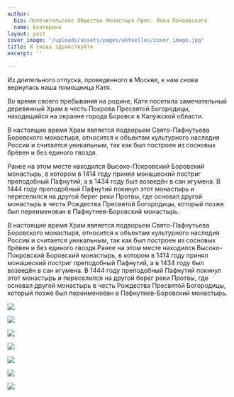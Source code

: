 ```yaml
---
author:
  bio: Попечительское Общество Монастыря Преп. Иова Почаевского
  name: Екатерина
layout: post
cover_image: "/uploads/assets/pages/aktuelles/cover_image.jpg"
title: И снова здравствуйте
excerpt: ''

---
```

Из длительного отпуска, проведенного в Москве, к нам снова вернулась наша помощница Катя.

Во время своего пребывания на родине, Катя посетила замечательный деревянный Храм в честь Покрова Пресвятой Богородицы, находящийся на окраине города Боровск в Калужской области.

В настоящие время Храм является подворьем Свято-Пафнутьева Боровского монастыря, относится к объектам культурного наследия России и считается уникальным, так как был построен из сосновых брёвен и без единого гвоздя.

Ранее на этом месте находился Высоко-Покровский Боровский монастырь, в котором в 1414 году принял монашеский постриг преподобный Пафнутий, а в 1434 году был возведён в сан игумена. В 1444 году преподобный Пафнутий покинул этот монастырь и переселился на другой берег реки Протвы, где основал другой монастырь в честь Рождества Пресвятой Богородицы, который позже был переименован в Пафнутиев-Боровский монастырь.

В настоящие время Храм является подворьем Свято-Пафнутьева Боровского монастыря, относится к объектам культурного наследия России и считается уникальным, так как был построен из сосновых брёвен и без единого гвоздя.Ранее на этом месте находился Высоко-Покровский Боровский монастырь, в котором в 1414 году принял монашеский постриг преподобный Пафнутий, а в 1434 году был возведён в сан игумена. В 1444 году преподобный Пафнутий покинул этот монастырь и переселился на другой берег реки Протвы, где основал другой монастырь в честь Рождества Пресвятой Богородицы, который позже был переименован в Пафнутиев-Боровский монастырь.

![](https://res.cloudinary.com/hiobmon/image/upload/v1613732335/media/2021/Screenshot_2021-02-19_at_11.58.31_l0fmdz.png)

![](https://res.cloudinary.com/hiobmon/image/upload/v1613732367/media/2021/Screenshot_2021-02-19_at_11.56.25_mfyctk.png)

![](https://res.cloudinary.com/hiobmon/image/upload/v1613732636/media/2021/Screenshot_2021-02-19_at_11.56.35_hya6yj.png)

![](https://res.cloudinary.com/hiobmon/image/upload/v1613732396/media/2021/Screenshot_2021-02-19_at_11.56.12_don2tq.png)

![](https://res.cloudinary.com/hiobmon/image/upload/v1613732532/media/2021/Screenshot_2021-02-19_at_11.57.03_bhdrvt.png)

![](https://res.cloudinary.com/hiobmon/image/upload/v1613732574/media/2021/Screenshot_2021-02-19_at_11.56.49_kmowtz.png)

![](https://res.cloudinary.com/hiobmon/image/upload/v1613732600/media/2021/Screenshot_2021-02-19_at_11.57.16_aiunxy.png)